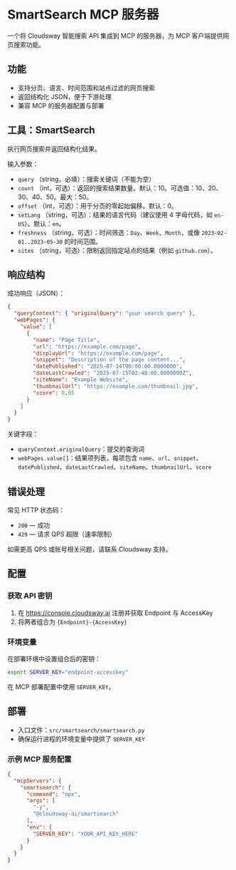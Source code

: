 # SmartSearch MCP 服务器

一个将 Cloudsway 智能搜索 API 集成到 MCP 的服务器，为 MCP 客户端提供网页搜索功能。

## 功能

- 支持分页、语言、时间范围和站点过滤的网页搜索
- 返回结构化 JSON，便于下游处理
- 兼容 MCP 的服务器配置与部署

## 工具：SmartSearch

执行网页搜索并返回结构化结果。

输入参数：
- `query` （string，必填）：搜索关键词（不能为空）
- `count` （int，可选）：返回的搜索结果数量。默认：10。可选值：10、20、30、40、50。最大：50。
- `offset` （int，可选）：用于分页的零起始偏移。默认：0。
- `setLang` （string，可选）：结果的语言代码（建议使用 4 字母代码，如 `en-US`）。默认：`en`。
- `freshness` （string，可选）：时间筛选：`Day`、`Week`、`Month`，或像 `2023-02-01..2023-05-30` 的时间范围。
- `sites` （string，可选）：限制返回指定站点的结果（例如 `github.com`）。

## 响应结构

成功响应（JSON）：

```json
{
  "queryContext": { "originalQuery": "your search query" },
  "webPages": {
    "value": [
      {
        "name": "Page Title",
        "url": "https://example.com/page",
        "displayUrl": "https://example.com/page",
        "snippet": "Description of the page content...",
        "datePublished": "2025-07-14T00:00:00.0000000",
        "dateLastCrawled": "2025-07-15T02:48:00.0000000Z",
        "siteName": "Example Website",
        "thumbnailUrl": "https://example.com/thumbnail.jpg",
        "score": 0.95
      }
    ]
  }
}
```

关键字段：
- `queryContext.originalQuery`：提交的查询词
- `webPages.value[]`：结果项列表，每项包含 `name`、`url`、`snippet`、`datePublished`、`dateLastCrawled`、`siteName`、`thumbnailUrl`、`score`

## 错误处理

常见 HTTP 状态码：
- `200` — 成功
- `429` — 请求 QPS 超限（速率限制）

如需更高 QPS 或账号相关问题，请联系 Cloudsway 支持。

## 配置

### 获取 API 密钥
1. 在 https://console.cloudsway.ai 注册并获取 Endpoint 与 AccessKey
2. 将两者组合为 `{Endpoint}-{AccessKey}`

### 环境变量
在部署环境中设置组合后的密钥：
```bash
export SERVER_KEY="endpoint-accesskey"
```

在 MCP 部署配置中使用 `SERVER_KEY`。

## 部署

- 入口文件：`src/smartsearch/smartsearch.py`
- 确保运行进程的环境变量中提供了 `SERVER_KEY`

### 示例 MCP 服务配置
```json
{
  "mcpServers": {
    "smartsearch": {
      "command": "npx",
      "args": [
        "-y",
        "@cloudsway-ai/smartsearch"
      ],
      "env": {
        "SERVER_KEY": "YOUR_API_KEY_HERE"
      }
    }
  }
}
```